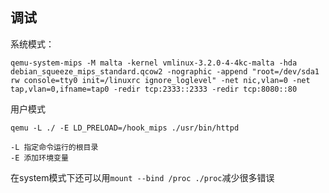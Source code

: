 ## 调试

系统模式：
```
qemu-system-mips -M malta -kernel vmlinux-3.2.0-4-4kc-malta -hda debian_squeeze_mips_standard.qcow2 -nographic -append "root=/dev/sda1 rw console=tty0 init=/linuxrc ignore_loglevel" -net nic,vlan=0 -net tap,vlan=0,ifname=tap0 -redir tcp:2333::2333 -redir tcp:8080::80
```
用户模式
```
qemu -L ./ -E LD_PRELOAD=/hook_mips ./usr/bin/httpd 
```
```
-L 指定命令运行的根目录
-E 添加环境变量
```
在system模式下还可以用`mount --bind /proc ./proc`减少很多错误


